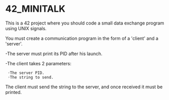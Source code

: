 # 42_MINITALK
This is a 42 project where you should code a small data exchange program using UNIX signals. 

You must create a communication program in the form of a 'client' and a 'server'.

  -The server must print its PID after his launch.
 
  -The client takes 2 parameters:
  
     ◦The server PID.
     ◦The string to send.
     
The client must send the string to the server, and once received it must be printed.     
